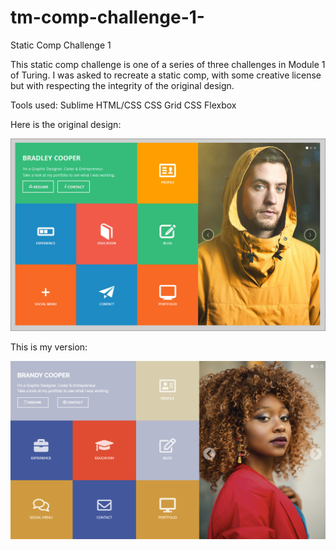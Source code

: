 # tm-comp-challenge-1-
Static Comp Challenge 1

This static comp challenge is one of a series of three challenges in Module 1 of Turing. I was asked to recreate a static comp, with some creative license but with respecting the integrity of the original design. 

Tools used:
Sublime
HTML/CSS
CSS Grid
CSS Flexbox

Here is the original design:

![Turing comp](assets/static-comp-challenge-1-turing.jpg)


This is my version: 

![My version](assets/mcmeans-static-comp.png)
